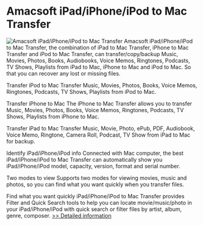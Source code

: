 # Amacsoft iPad/iPhone/iPod to Mac Transfer
![Amacsoft iPad/iPhone/iPod to Mac Transfer](https://mycommerce.akamaized.net/api/pimages/P300924563/BIG/300924563.PNG)
Amacsoft iPad/iPhone/iPod to Mac Transfer, the combination of iPad to Mac Transfer, iPhone to Mac Transfer and iPod to Mac Transfer, can transfer/copy/backup Music, Movies, Photos, Books, Audiobooks, Voice Memos, Ringtones, Podcasts, TV Shows, Playlists from iPad to Mac, iPhone to Mac and iPod to Mac. So that you can recover any lost or missing files.

Transfer iPod to Mac
Transfer Music, Movies, Photos, Books, Voice Memos, Ringtones, Podcasts, TV Shows, Playlists from iPod to Mac.

Transfer iPhone to Mac
The iPhone to Mac Transfer allows you to transfer Music, Movies, Photos, Books, Voice Memos, Ringtones, Podcasts, TV Shows, Playlists from iPhone to Mac.

Transfer iPad to Mac
Transfer Music, Movie, Photo, ePub, PDF, Audiobook, Voice Memo, Ringtone, Camera Roll, Podcast, TV Show from iPad to Mac for backup.

Identify iPad/iPhone/iPod info
Connected with Mac computer, the best iPad/iPhone/iPod to Mac Transfer can automatically show you iPad/iPhone/iPod model, capacity, version, format and serial number.

Two modes to view
Supports two modes for viewing movies, music and photos, so you can find what you want quickly when you transfer files.

Find what you want quickly
iPad/iPhone/iPod to Mac Transfer provides Filter and Quick Search tools to help you can locate movie/music/photo in your iPad/iPhone/iPod with quick search or filter files by artist, album, genre, composer.
[>> Detailed information](https://secure.shareit.com/shareit/product.html?productid=300924563&affiliateid=200057808)